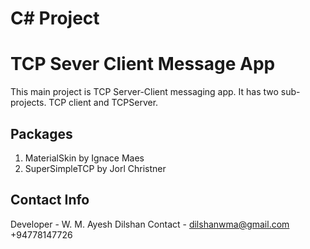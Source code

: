 # C# Project
# TCP Sever Client Message App

This main project is TCP Server-Client messaging app. It has two sub-projects. TCP client and TCPServer.


## Packages
01. MaterialSkin by Ignace Maes 
02. SuperSimpleTCP by Jorl Christner


## Contact Info
Developer - W. M. Ayesh Dilshan
Contact - dilshanwma@gmail.com
+94778147726
